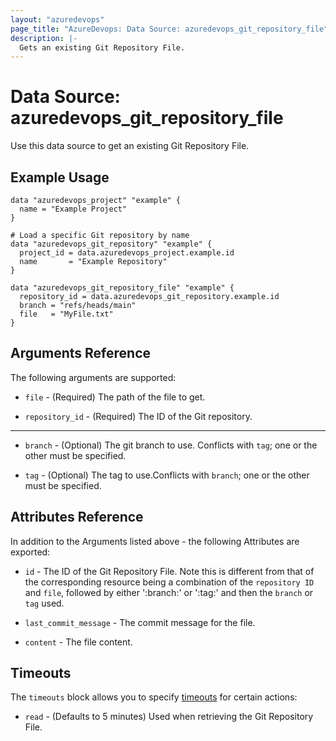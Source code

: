 ```yaml
---
layout: "azuredevops"
page_title: "AzureDevops: Data Source: azuredevops_git_repository_file"
description: |-
  Gets an existing Git Repository File.
---
```


# Data Source: azuredevops_git_repository_file

Use this data source to get an existing Git Repository File.

## Example Usage

```hcl
data "azuredevops_project" "example" {
  name = "Example Project"
}

# Load a specific Git repository by name
data "azuredevops_git_repository" "example" {
  project_id = data.azuredevops_project.example.id
  name       = "Example Repository"
}

data "azuredevops_git_repository_file" "example" {
  repository_id = data.azuredevops_git_repository.example.id
  branch = "refs/heads/main"
  file   = "MyFile.txt"
}
```

## Arguments Reference

The following arguments are supported:

* `file` - (Required) The path of the file to get.

* `repository_id` - (Required) The ID of the Git repository.

---

* `branch` - (Optional) The git branch to use. Conflicts with `tag`; one or the other must be specified.

* `tag` - (Optional) The tag to use.Conflicts with `branch`; one or the other must be specified.

## Attributes Reference

In addition to the Arguments listed above - the following Attributes are exported:

* `id` - The ID of the Git Repository File. Note this is different from that of the corresponding resource being a combination of the `repository ID` and `file`, followed by either ':branch:' or ':tag:' and then the `branch` or `tag` used.

* `last_commit_message` - The commit message for the file.

* `content` - The file content.

## Timeouts

The `timeouts` block allows you to specify [timeouts](https://developer.hashicorp.com/terraform/language/resources/syntax#operation-timeouts) for certain actions:

* `read` - (Defaults to 5 minutes) Used when retrieving the Git Repository File.
